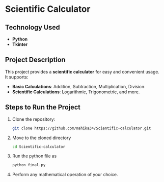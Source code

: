 # Scientific Calculator

## Technology Used
- **Python**
- **Tkinter**

## Project Description
This project provides a **scientific calculator** for easy and convenient usage. It supports:
- **Basic Calculations**: Addition, Subtraction, Multiplication, Division
- **Scientific Calculations**: Logarithmic, Trigonometric, and more.

## Steps to Run the Project

1. Clone the repository:
   ```bash
   git clone https://github.com/mahika34/Scientific-calculator.git
2. Move to the cloned directory
   ```bash
   cd Scientific-calculator
3. Run the python file as
   ```bash
   python final.py
4. Perform any mathematical operation of your choice.
